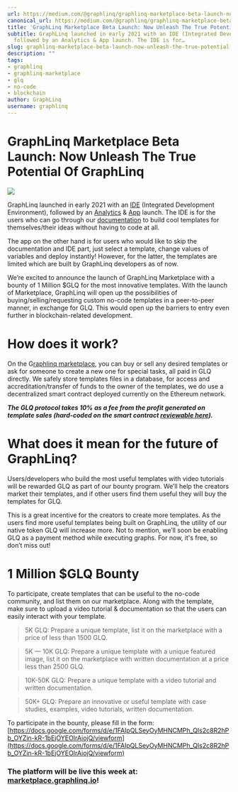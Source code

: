 ```yaml
---
url: https://medium.com/@graphlinq/graphlinq-marketplace-beta-launch-now-unleash-the-true-potential-of-graphlinq-58b723297808
canonical_url: https://medium.com/@graphlinq/graphlinq-marketplace-beta-launch-now-unleash-the-true-potential-of-graphlinq-58b723297808
title: 'GraphLinq Marketplace Beta Launch: Now Unleash The True Potential Of GraphLinq'
subtitle: GraphLinq launched in early 2021 with an IDE (Integrated Development Environment),
  followed by an Analytics & App launch. The IDE is for…
slug: graphlinq-marketplace-beta-launch-now-unleash-the-true-potential-of-graphlinq
description: ""
tags:
- graphlinq
- graphlinq-marketplace
- glq
- no-code
- blockchain
author: GraphLinq
username: graphlinq
---
```


# GraphLinq Marketplace Beta Launch: Now Unleash The True Potential Of GraphLinq

![][image_ref_MSp1QS15UWF1c3hOazRBa050dHNoRXJRLnBuZw==]

GraphLinq launched in early 2021 with an [IDE](http://ide.graphlinq.io) (Integrated Development Environment), followed by an [Analytics](http://analytics.graphlinq.io) & [App](http://app.graphlinq.io) launch. The IDE is for the users who can go through our [documentation](https://docs.graphlinq.io/) to build cool templates for themselves/their ideas without having to code at all.

The app on the other hand is for users who would like to skip the documentation and IDE part, just select a template, change values of variables and deploy instantly! However, for the latter, the templates are limited which are built by GraphLinq developers as of now.

We’re excited to announce the launch of GraphLinq Marketplace with a bounty of 1 Million $GLQ for the most innovative templates. With the launch of Marketplace, GraphLinq will open up the possibilities of buying/selling/requesting custom no-code templates in a peer-to-peer manner, in exchange for GLQ. This would open up the barriers to entry even further in blockchain-related development.

# **How does it work?**

On the G[raphlinq marketplace](https://marketplace.graphlinq.io), you can buy or sell any desired templates or ask for someone to create a new one for special tasks, all paid in GLQ directly. We safely store templates files in a database, for access and accreditation/transfer of funds to the owner of the templates, we do use a decentralized smart contract deployed currently on the Ethereum network.

***The GLQ protocol takes 10% as a fee from the profit generated on template sales (hard-coded on the smart contract [reviewable here](https://github.com/GraphLinq/GraphLinq.MarketPlaceContract)).***

# What does it mean for the future of GraphLinq?

Users/developers who build the most useful templates with video tutorials will be rewarded GLQ as part of our bounty program. We’ll help the creators market their templates, and if other users find them useful they will buy the templates for GLQ.

This is a great incentive for the creators to create more templates. As the users find more useful templates being built on GraphLinq, the utility of our native token GLQ will increase more. Not to mention, we’ll soon be enabling GLQ as a payment method while executing graphs. For now, it's free, so don’t miss out!

# **1 Million $GLQ Bounty**

To participate, create templates that can be useful to the no-code community, and list them on our marketplace. Along with the template, make sure to upload a video tutorial & documentation so that the users can easily interact with your template.

> 5K GLQ: Prepare a unique template, list it on the marketplace with a price of less than 1500 GLQ.

> 5K — 10K GLQ: Prepare a unique template with a unique featured image, list it on the marketplace with written documentation at a price less than 2500 GLQ.

> 10K-50K GLQ: Prepare a unique template with a video tutorial and written documentation.

> 50K+ GLQ: Prepare an innovative or useful template with case studies, examples, video tutorials, written documentation.

To participate in the bounty, please fill in the form: [https://docs.google.com/forms/d/e/1FAIpQLSeyOyMHNCMPh_QIs2c8R2hPb_OYZin-kR-1bEjOYEOIrAiojQ/viewform](https://docs.google.com/forms/d/e/1FAIpQLSeyOyMHNCMPh_QIs2c8R2hPb_OYZin-kR-1bEjOYEOIrAiojQ/viewform)

### The platform will be live this week at: [marketplace.graphlinq.io](https://marketplace.graphlinq.io)!


[image_ref_MSp1QS15UWF1c3hOazRBa050dHNoRXJRLnBuZw==]: data:image/png;base64,
